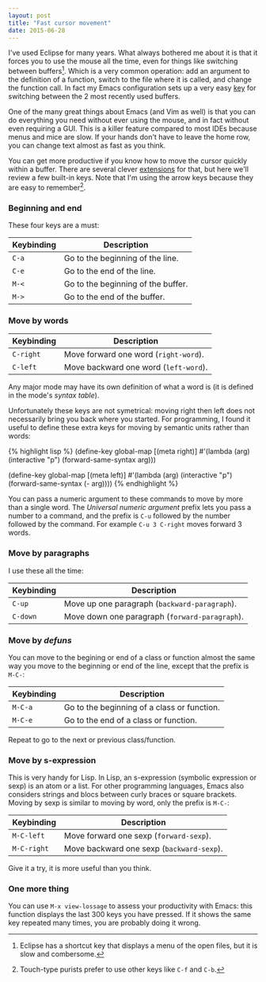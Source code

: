 ```yaml
---
layout: post
title: "Fast cursor movement"
date: 2015-06-28
---
```


I've used Eclipse for many years. What always bothered me about it is that it
forces you to use the mouse all the time, even for things like switching
between buffers[^fn-eclipse_shortcut]. Which is a very common operation: add an
argument to the definition of a function, switch to the file where it is
called, and change the function call. In fact my Emacs configuration sets up a
very easy [key](https://github.com/philippe-grenet/exordium#keymap) for
switching between the 2 most recently used buffers.

One of the many great things about Emacs (and Vim as well) is that you can do
everything you need without ever using the mouse, and in fact without even
requiring a GUI. This is a killer feature compared to most IDEs because menus
and mice are slow. If your hands don't have to leave the home row, you can
change text almost as fast as you think.

You can get more productive if you know how to move the cursor quickly within a
buffer. There are several clever [extensions](http://emacsrocks.com/e10.html)
for that, but here we'll review a few built-in keys. Note that I'm using the
arrow keys because they are easy to remember[^fn-arrow_keys].

### Beginning and end

These four keys are a must:

Keybinding           | Description
---------------------|---------------------------------------------------------
`C-a`                | Go to the beginning of the line.
`C-e`                | Go to the end of the line.
`M-<`                | Go to the beginning of the buffer.
`M->`                | Go to the end of the buffer.

### Move by words

Keybinding           | Description
---------------------|---------------------------------------------------------
`C-right`            | Move forward one word (`right-word`).
`C-left`             | Move backward one word (`left-word`).

Any major mode may have its own definition of what a word is (it is defined in
the mode's *syntax table*).

Unfortunately these keys are not symetrical: moving right then left does not
necessarily bring you back where you started. For programming, I found it
useful to define these extra keys for moving by semantic units rather than
words:

{% highlight lisp %}
(define-key global-map [(meta right)]
  #'(lambda (arg)
      (interactive "p")
      (forward-same-syntax arg)))

(define-key global-map [(meta left)]
  #'(lambda (arg)
      (interactive "p")
      (forward-same-syntax (- arg))))
{% endhighlight %}

You can pass a numeric argument to these commands to move by more than a single
word. The *Universal numeric argument* prefix lets you pass a number to a
command, and the prefix is `C-u` followed by the number followed by the
command. For example `C-u 3 C-right` moves forward 3 words.

### Move by paragraphs

I use these all the time:

Keybinding           | Description
---------------------|---------------------------------------------------------
`C-up`               | Move up one paragraph (`backward-paragraph`).
`C-down`             | Move down one paragraph (`forward-paragraph`).

### Move by *defuns*

You can move to the begining or end of a class or function almost the same way
you move to the beginning or end of the line, except that the prefix is `M-C-`:

Keybinding           | Description
---------------------|---------------------------------------------------------
`M-C-a`              | Go to the beginning of a class or function.
`M-C-e`              | Go to the end of a class or function.

Repeat to go to the next or previous class/function.

### Move by s-expression

This is very handy for Lisp. In Lisp, an s-expression (symbolic expression or
sexp) is an atom or a list. For other programming languages, Emacs also
considers strings and blocs between curly braces or square brackets. Moving by
sexp is similar to moving by word, only the prefix is `M-C-`:

Keybinding           | Description
---------------------|---------------------------------------------------------
`M-C-left`           | Move forward one sexp (`forward-sexp`).
`M-C-right`          | Move backward one sexp (`backward-sexp`).

Give it a try, it is more useful than you think.

### One more thing

You can use `M-x view-lossage` to assess your productivity with Emacs: this
function displays the last 300 keys you have pressed. If it shows the same key
repeated many times, you are probably doing it wrong.

[^fn-eclipse_shortcut]: Eclipse has a shortcut key that displays a menu of the open files, but it is slow and combersome.

[^fn-arrow_keys]: Touch-type purists prefer to use other keys like `C-f` and `C-b`.

